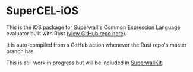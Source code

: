 # SuperCEL-iOS

This is the iOS package for Superwall's Common Expression Language evaluator built with Rust ([view GitHub repo here](https://github.com/superwall/cel-evaluator-rs)).

It is auto-compiled from a GitHub action whenever the Rust repo's master branch has 

This is still work in progress but will be included in [SuperwallKit](https://github.com/superwall/Superwall-iOS).
